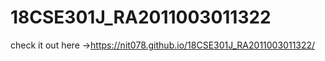 # 18CSE301J_RA2011003011322
check it out here ->https://nit078.github.io/18CSE301J_RA2011003011322/
